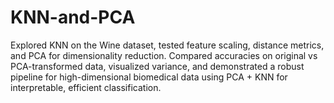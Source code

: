 # KNN-and-PCA
Explored KNN on the Wine dataset, tested feature scaling, distance metrics, and PCA for dimensionality reduction. Compared accuracies on original vs PCA-transformed data, visualized variance, and demonstrated a robust pipeline for high-dimensional biomedical data using PCA + KNN for interpretable, efficient classification.

